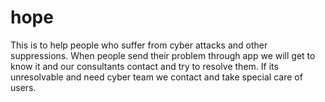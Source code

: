 # hope
 This is to help people who suffer from cyber attacks and other suppressions. When people send their problem through app we will get to know it and our consultants contact and try to resolve them. If its unresolvable and need cyber team we contact and take special care of users. 
